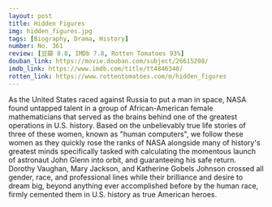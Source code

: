 ```yaml
---
layout: post 
title: Hidden Figures
img: hidden_figures.jpg
tags: [Biography, Drama, History]
number: No. 361
review: [豆瓣 8.8, IMDb 7.8, Rotten Tomatoes 93%]
douban_link: https://movie.douban.com/subject/26615208/
imdb_link: https://www.imdb.com/title/tt4846340/
rotten_link: https://www.rottentomatoes.com/m/hidden_figures
---
```


As the United States raced against Russia to put a man in space, NASA found untapped talent in a group of African-American female mathematicians that served as the brains behind one of the greatest operations in U.S. history. Based on the unbelievably true life stories of three of these women, known as "human computers", we follow these women as they quickly rose the ranks of NASA alongside many of history's greatest minds specifically tasked with calculating the momentous launch of astronaut John Glenn into orbit, and guaranteeing his safe return. Dorothy Vaughan, Mary Jackson, and Katherine Gobels Johnson crossed all gender, race, and professional lines while their brilliance and desire to dream big, beyond anything ever accomplished before by the human race, firmly cemented them in U.S. history as true American heroes.